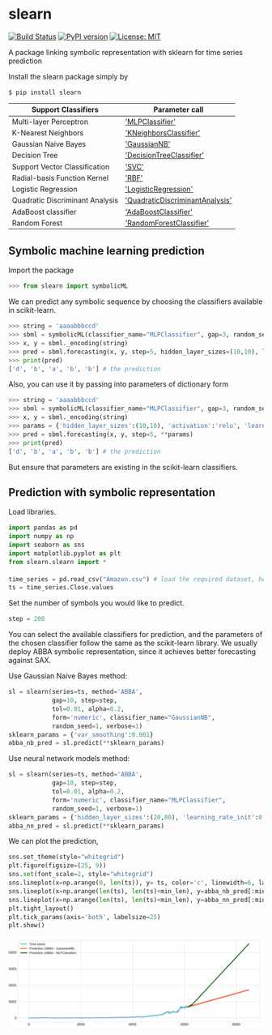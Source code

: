 # slearn


[![Build Status](https://app.travis-ci.com/nla-group/slearn.svg?token=SziD2n1qxpnRwysssUVq&branch=master)](https://app.travis-ci.com/github/nla-group/slearn)
[![PyPI version](https://badge.fury.io/py/slearn.svg)](https://badge.fury.io/py/slearn)
[![License: MIT](https://img.shields.io/badge/License-MIT-yellow.svg)](https://opensource.org/licenses/MIT)

A package linking symbolic representation with sklearn for time series prediction

Install the slearn package simply by
```
$ pip install slearn
```
|  Support Classifiers | Parameter call |
|  ----  | ----  |
| Multi-layer Perceptron  |['MLPClassifier'](https://scikit-learn.org/stable/modules/neural_networks_supervised.html#multi-layer-perceptron)  |
| K-Nearest Neighbors  | ['KNeighborsClassifier'](https://scikit-learn.org/stable/modules/generated/sklearn.neighbors.KNeighborsClassifier.html#sklearn.neighbors.KNeighborsClassifier) |
| Gaussian Naive Bayes  | ['GaussianNB'](https://scikit-learn.org/stable/modules/generated/sklearn.neighbors.KNeighborsClassifier.html#sklearn.neighbors.KNeighborsClassifier) |
| Decision Tree  | ['DecisionTreeClassifier'](https://scikit-learn.org/stable/modules/generated/sklearn.tree.DecisionTreeClassifier.html#sklearn.tree.DecisionTreeClassifier) |
| Support Vector Classification | ['SVC'](https://scikit-learn.org/stable/modules/generated/sklearn.svm.SVC.html) |
| Radial-basis Function Kernel | ['RBF'](https://scikit-learn.org/stable/modules/generated/sklearn.gaussian_process.kernels.RBF.html) |
| Logistic Regression  | ['LogisticRegression'](https://scikit-learn.org/stable/modules/generated/sklearn.linear_model.LogisticRegression.html) |
| Quadratic Discriminant Analysis  | ['QuadraticDiscriminantAnalysis'](https://scikit-learn.org/stable/modules/generated/sklearn.discriminant_analysis.QuadraticDiscriminantAnalysis.html) |
| AdaBoost classifier  | ['AdaBoostClassifier'](https://scikit-learn.org/stable/modules/generated/sklearn.ensemble.AdaBoostClassifier.html) |
| Random Forest   | ['RandomForestClassifier'](https://scikit-learn.org/stable/modules/generated/sklearn.ensemble.RandomForestClassifier.html#sklearn.ensemble.RandomForestClassifier) |

## Symbolic machine learning prediction
Import the package
```python
>>> from slearn import symbolicML
```

We can predict any symbolic sequence by choosing the classifiers available in scikit-learn.
```python
>>> string = 'aaaabbbccd'
>>> sbml = symbolicML(classifier_name="MLPClassifier", gap=3, random_seed=0, verbose=0)
>>> x, y = sbml._encoding(string)
>>> pred = sbml.forecasting(x, y, step=5, hidden_layer_sizes=(10,10), learning_rate_init=0.1)
>>> print(pred)
['d', 'b', 'a', 'b', 'b'] # the prediction
```

Also, you can use it by passing into parameters of dictionary form
```python
>>> string = 'aaaabbbccd'
>>> sbml = symbolicML(classifier_name="MLPClassifier", gap=3, random_seed=0, verbose=0)
>>> x, y = sbml._encoding(string)
>>> params = {'hidden_layer_sizes':(10,10), 'activation':'relu', 'learning_rate_init':0.1}
>>> pred = sbml.forecasting(x, y, step=5, **params)
>>> print(pred)
['d', 'b', 'a', 'b', 'b'] # the prediction
```
But ensure that parameters are existing in the scikit-learn classifiers.

## Prediction with symbolic representation

Load libraries.
```python
import pandas as pd
import numpy as np
import seaborn as sns
import matplotlib.pyplot as plt
from slearn.slearn import *

time_series = pd.read_csv("Amazon.csv") # load the required dataset, here we use Amazon stock daily close price.
ts = time_series.Close.values
```

Set the number of symbols you would like to predict.
```python
step = 200
```

You can select the available classifiers for prediction, and the parameters of the chosen classifier follow the same as the scikit-learn library.
We usually deploy ABBA symbolic representation, since it achieves better forecasting against SAX.

Use Gaussian Naive Bayes method: 
```python
sl = slearn(series=ts, method='ABBA', 
            gap=10, step=step,
            tol=0.01, alpha=0.2, 
            form='numeric', classifier_name="GaussianNB",
            random_seed=1, verbose=1)
sklearn_params = {'var_smoothing':0.001}
abba_nb_pred = sl.predict(**sklearn_params)
```


Use neural network models method: 
```python
sl = slearn(series=ts, method='ABBA',
            gap=10, step=step,
            tol=0.01, alpha=0.2, 
            form='numeric', classifier_name="MLPClassifier",
            random_seed=1, verbose=1)
sklearn_params = {'hidden_layer_sizes':(20,80), 'learning_rate_init':0.1}
abba_nn_pred = sl.predict(**sklearn_params)
```

We can plot the prediction, 

```python
sns.set_theme(style="whitegrid")
plt.figure(figsize=(25, 9))
sns.set(font_scale=2, style="whitegrid")
sns.lineplot(x=np.arange(0, len(ts)), y= ts, color='c', linewidth=6, label='Time series')
sns.lineplot(x=np.arange(len(ts), len(ts)+min_len), y=abba_nb_pred[:min_len], color='tomato', linewidth=6, label='Prediction (ABBA - GaussianNB)')
sns.lineplot(x=np.arange(len(ts), len(ts)+min_len), y=abba_nn_pred[:min_len], color='darkgreen', linewidth=6, label='Prediction (ABBA - MLPClassifier)')
plt.tight_layout()
plt.tick_params(axis='both', labelsize=25)
plt.show()
```


![original image](https://raw.githubusercontent.com/nla-group/slearn/master/doc/demo.png)
